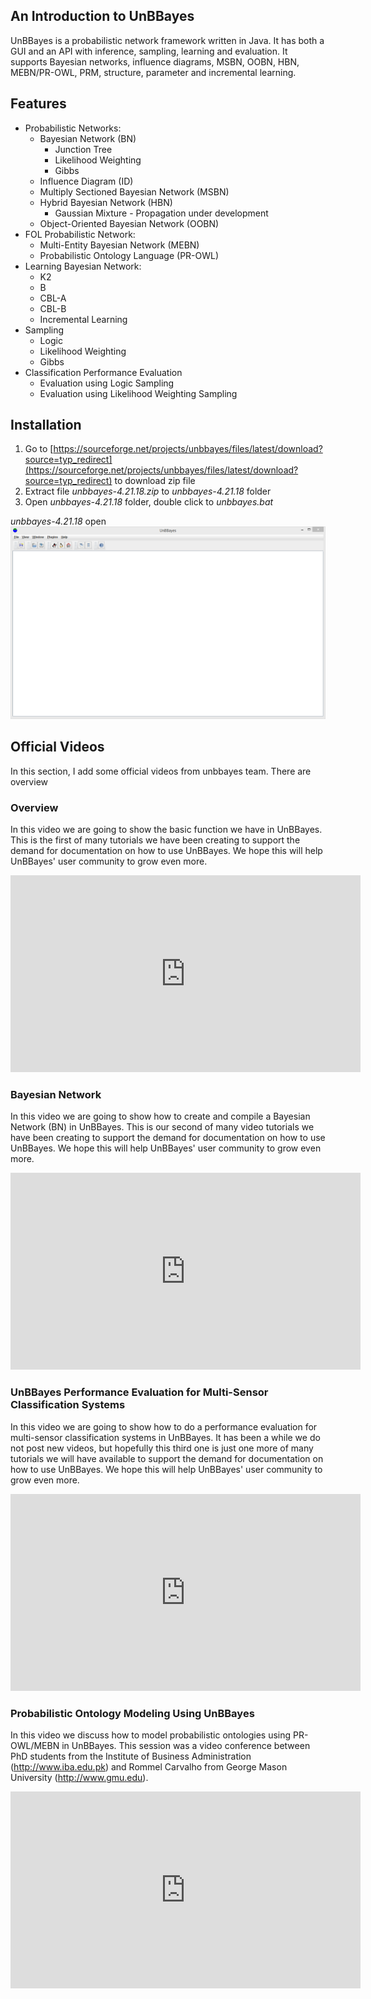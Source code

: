 ## An Introduction to UnBBayes

UnBBayes is a probabilistic network framework written in Java. It has both a GUI and an API with inference, sampling, learning and evaluation. It supports Bayesian networks, influence diagrams, MSBN, OOBN, HBN, MEBN/PR-OWL, PRM, structure, parameter and incremental learning.

## Features

* Probabilistic Networks:
    * Bayesian Network (BN)
        * Junction Tree
        * Likelihood Weighting
        * Gibbs
    * Influence Diagram (ID)
    * Multiply Sectioned Bayesian Network (MSBN)
    * Hybrid Bayesian Network (HBN)
        * Gaussian Mixture - Propagation under development
    * Object-Oriented Bayesian Network (OOBN)
* FOL Probabilistic Network:
    * Multi-Entity Bayesian Network (MEBN)
    * Probabilistic Ontology Language (PR-OWL)
* Learning Bayesian Network:
    * K2
    * B
    * CBL-A
    * CBL-B
    * Incremental Learning
* Sampling
    * Logic
    * Likelihood Weighting
    * Gibbs
* Classification Performance Evaluation
    * Evaluation using Logic Sampling
    * Evaluation using Likelihood Weighting Sampling

## Installation

1. Go to [https://sourceforge.net/projects/unbbayes/files/latest/download?source=typ_redirect](https://sourceforge.net/projects/unbbayes/files/latest/download?source=typ_redirect) to download zip file
2. Extract file *unbbayes-4.21.18.zip*  to *unbbayes-4.21.18* folder
3. Open *unbbayes-4.21.18* folder, double click to *unbbayes.bat*

*unbbayes-4.21.18* open
![](images/2016-11-0109_17_25-UnBBayes.png)

## Official Videos

In this section, I add some official videos from unbbayes team. There are overview
### Overview

In this video we are going to show the basic function we have in UnBBayes. This is the first of many tutorials we have been creating to support the demand for documentation on how to use UnBBayes. We hope this will help UnBBayes' user community to grow even more.

<center>
<iframe width="560" height="315" src="https://www.youtube.com/embed/FZa1Obn9qI0" frameborder="0" allowfullscreen></iframe>
</center>

### Bayesian Network

In this video we are going to show how to create and compile a Bayesian Network (BN) in UnBBayes. This is our second of many video tutorials we have been creating to support the demand for documentation on how to use UnBBayes. We hope this will help UnBBayes' user community to grow even more.

<center>
<iframe width="560" height="315" src="https://www.youtube.com/embed/ExlfjBQfvMk" frameborder="0" allowfullscreen></iframe>
</center>

### UnBBayes Performance Evaluation for Multi-Sensor Classification Systems

In this video we are going to show how to do a performance evaluation for multi-sensor classification systems in UnBBayes. It has been a while we do not post new videos, but hopefully this third one is just one more of many tutorials we will have available to support the demand for documentation on how to use UnBBayes. We hope this will help UnBBayes' user community to grow even more.

<center>
<iframe width="560" height="315" src="https://www.youtube.com/embed/ExlfjBQfvMk" frameborder="0" allowfullscreen></iframe>
</center>

### Probabilistic Ontology Modeling Using UnBBayes

In this video we discuss how to model probabilistic ontologies using PR-OWL/MEBN in UnBBayes. This session was a video conference between PhD students from the Institute of Business Administration (http://www.iba.edu.pk) and Rommel Carvalho from George Mason University (http://www.gmu.edu).

<center>
<iframe width="560" height="315" src="https://www.youtube.com/embed/e8NabmtbFNc" frameborder="0" allowfullscreen></iframe>
</center>
